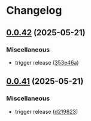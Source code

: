 # Changelog

## [0.0.42](https://github.com/Coalfire-CF/terraform-aws-account-setup/compare/v0.0.41...v0.0.42) (2025-05-21)


### Miscellaneous

* trigger release ([353e46a](https://github.com/Coalfire-CF/terraform-aws-account-setup/commit/353e46acfd08050d96e5231bf9fa8b3f0bb8f189))

## [0.0.41](https://github.com/Coalfire-CF/terraform-aws-account-setup/compare/v0.0.40...v0.0.41) (2025-05-21)


### Miscellaneous

* trigger release ([d219823](https://github.com/Coalfire-CF/terraform-aws-account-setup/commit/d21982363080516f37a6adfc71b20bb73d049c4e))
